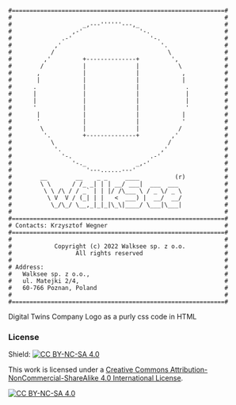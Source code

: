 ```
#============================================================#
#                                                            #
#                    _,---''''''---,_                        #
#                 ,-'                '-.                     #
#              .-'                      '-.                  #
#            ,'                            '.                #
#           /                                \               #
#         ,'         +--------------+         ',             #
#        /           |              |           \            #
#       ,            |              |            ,           #
#       |            |              |            |           #
#      .             |              |             .          #
#      |             |              |             |          #
#      |             |              |             |          #
#      '             |              |             '          #
#       |            |              |            |           #
#       '            |              |            '           #
#        \           |              |           /            #
#         '.         +--------------+         ,'             #
#           \                                /               #
#            '.                            ,'                #
#              '-.                      .-'                  #
#                 '-._              _,-'                     #
#                     '---......---'                         #
#        __        __    _ _     ____          (r)           #
#        \ \      / /_ _| | | __/ ___|  ___  ___             #
#         \ \ /\ / / _` | | |/ /\___ \ / _ \/ _ \            #
#          \ V  V / (_| | |   <  ___) |  __/  __/            #
#           \_/\_/ \__,_|_|_|\_\|____/ \___|\___|            #
#                                                            #
#============================================================#
# Contacts: Krzysztof Wegner                                 #
#============================================================#
#                                                            #
#            Copyright (c) 2022 Walksee sp. z o.o.           #
#                  All rights reserved                       #
#                                                            #
# Address:                                                   #
#   Walksee sp. z o.o.,                                      #
#   ul. Matejki 2/4,                                         #
#   60-766 Poznan, Poland                                    #
#                                                            #
#============================================================#
```

Digital Twins Company Logo as a purly css code in HTML

### License

<!--CC-BY-NC-SA-4.0-->

Shield: [![CC BY-NC-SA 4.0][cc-by-nc-sa-shield]][cc-by-nc-sa]

This work is licensed under a
[Creative Commons Attribution-NonCommercial-ShareAlike 4.0 International License][cc-by-nc-sa].

[![CC BY-NC-SA 4.0][cc-by-nc-sa-image]][cc-by-nc-sa]

[cc-by-nc-sa]: http://creativecommons.org/licenses/by-nc-sa/4.0/
[cc-by-nc-sa-image]: https://licensebuttons.net/l/by-nc-sa/4.0/88x31.png
[cc-by-nc-sa-shield]: https://img.shields.io/badge/License-CC%20BY--NC--SA%204.0-lightgrey.svg

<!--
https://creativecommons.org/licenses/by-nc-sa/4.0/legalcode
-->